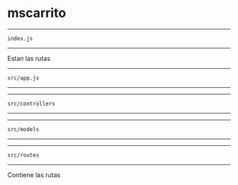 # mscarrito

**********
    index.js
**********
Estan las rutas

**********
    src/app.js
**********

**********
    src/controllers
**********

**********
    src/models
**********

**********
    src/routes
**********
Contiene las rutas 